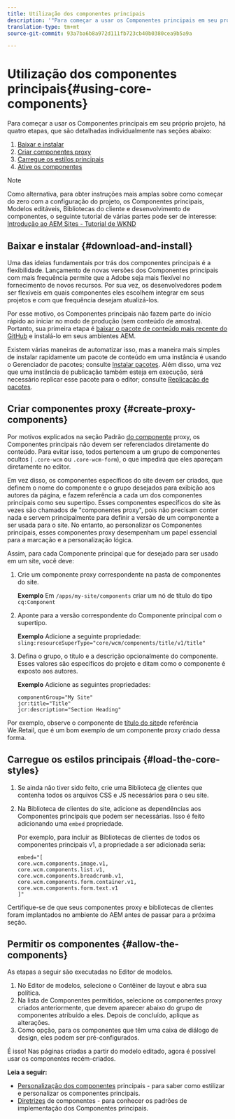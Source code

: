 ```yaml
---
title: Utilização dos componentes principais
description: '"Para começar a usar os Componentes principais em seu próprio projeto, há três etapas a seguir: baixe e instale, crie componentes proxy, carregue os estilos principais e permita os componentes em seus modelos."'
translation-type: tm+mt
source-git-commit: 93a7ba6b8a972d111fb723cb40b0380cea9b5a9a

---
```



# Utilização dos componentes principais{#using-core-components}

Para começar a usar os Componentes principais em seu próprio projeto, há quatro etapas, que são detalhadas individualmente nas seções abaixo:

1. [Baixar e instalar](#download-and-install)
1. [Criar componentes proxy](#create-proxy-components)
1. [Carregue os estilos principais](#load-the-core-styles)
1. [Ative os componentes](#allow-the-components)

>[!NOTE]
>
>Como alternativa, para obter instruções mais amplas sobre como começar do zero com a configuração do projeto, os Componentes principais, Modelos editáveis, Bibliotecas do cliente e desenvolvimento de componentes, o seguinte tutorial de várias partes pode ser de interesse:\
>[Introdução ao AEM Sites - Tutorial de WKND](https://docs.adobe.com/content/help/en/experience-manager-learn/getting-started-wknd-tutorial-develop/overview.html)

## Baixar e instalar {#download-and-install}

Uma das ideias fundamentais por trás dos componentes principais é a flexibilidade. Lançamento de novas versões dos Componentes principais com mais frequência permite que a Adobe seja mais flexível no fornecimento de novos recursos. Por sua vez, os desenvolvedores podem ser flexíveis em quais componentes eles escolhem integrar em seus projetos e com que frequência desejam atualizá-los.

Por esse motivo, os Componentes principais não fazem parte do início rápido ao iniciar no modo de produção (sem conteúdo de amostra). Portanto, sua primeira etapa é [baixar o pacote de conteúdo mais recente do GitHub](https://github.com/adobe/aem-core-wcm-components/releases/latest) e instalá-lo em seus ambientes AEM.

Existem várias maneiras de automatizar isso, mas a maneira mais simples de instalar rapidamente um pacote de conteúdo em uma instância é usando o Gerenciador de pacotes; consulte [Instalar pacotes](https://docs.adobe.com/content/help/en/experience-manager-65/administering/contentmanagement/package-manager.html#installing-packages). Além disso, uma vez que uma instância de publicação também esteja em execução, será necessário replicar esse pacote para o editor; consulte [Replicação de pacotes](https://docs.adobe.com/content/help/en/experience-manager-65/administering/contentmanagement/package-manager.html#replicating-packages).

<!-- 

Comment Type: annotation
Last Modified By: ims-author-CE1E2CE451D1F0680A490D45@AdobeID
Last Modified Date: 2017-04-17T16:42:59.142-0400

Should we be promoting embedding the core-component package as an artifact in a customer application, reasoning as follows: 1) a customer application is required to leverage core components (at a minimum, proxy components must be defined) 2) a customer application must be updated to leverage new versions of core components (since it requires adjusting the sling:resourceSuperType to point at the new version of the component) It seems the only time theres an advantage to installing a release directly is if a bug-fix (non version-changing) release of core-components is cut, and it doesnt coincide with an application deployment. WDYT? For example, recommend doing this for ACS Commons which has a similar use-case (https://adobe-consulting-services.github.io/acs-aem-commons/pages/maven.html) We can of course keep the instructions for manually deploying, since some will want to do this, or the bug-fix use-case will appear.

 -->

## Criar componentes proxy {#create-proxy-components}

Por motivos explicados na seção Padrão [do componente](/help/developing/guidelines.md#proxy-component-pattern) proxy, os Componentes principais não devem ser referenciados diretamente do conteúdo. Para evitar isso, todos pertencem a um grupo de componentes ocultos ( `.core-wcm` ou `.core-wcm-form`), o que impedirá que eles apareçam diretamente no editor.

Em vez disso, os componentes específicos do site devem ser criados, que definem o nome do componente e o grupo desejados para exibição aos autores da página, e fazem referência a cada um dos componentes principais como seu supertipo. Esses componentes específicos do site às vezes são chamados de &quot;componentes proxy&quot;, pois não precisam conter nada e servem principalmente para definir a versão de um componente a ser usada para o site. No entanto, ao personalizar os Componentes [](/help/developing/customizing.md)principais, esses componentes proxy desempenham um papel essencial para a marcação e a personalização lógica.

Assim, para cada Componente principal que for desejado para ser usado em um site, você deve:

1. Crie um componente proxy correspondente na pasta de componentes do site.

   **Exemplo** Em `/apps/my-site/components` criar um nó de título do tipo `cq:Component`

1. Aponte para a versão correspondente do Componente principal com o supertipo.

   **Exemplo** Adicione a seguinte propriedade:\
   `sling:resourceSuperType="core/wcm/components/title/v1/title"`

1. Defina o grupo, o título e a descrição opcionalmente do componente. Esses valores são específicos do projeto e ditam como o componente é exposto aos autores.

   **Exemplo** Adicione as seguintes propriedades:

   ```shell
   componentGroup="My Site"
   jcr:title="Title"  
   jcr:description="Section Heading"
   ```

Por exemplo, observe o componente de [título do site](https://github.com/Adobe-Marketing-Cloud/aem-sample-we-retail/blob/master/ui.apps/src/main/content/jcr_root/apps/weretail/components/content/title/.content.xml)de referência We.Retail, que é um bom exemplo de um componente proxy criado dessa forma.

## Carregue os estilos principais {#load-the-core-styles}

<!-- 

Comment Type: annotation
Last Modified By: ims-author-CE1E2CE451D1F0680A490D45@AdobeID
Last Modified Date: 2017-04-17T16:57:16.414-0400

Styles is odd in that most Core Components do not have CSS; very few even have structural CSS (breadcrumbs, list) It may be more apt to title this section: Load the Core JavaScript and CSS or Load the Core Client Libraries ?

 -->

<!-- 

Comment Type: annotation
Last Modified By: ims-author-CE1E2CE451D1F0680A490D45@AdobeID
Last Modified Date: 2017-04-17T17:41:37.115-0400

This section seems to cover the "sites" clientlibs for core components; Do we need a section for ensuring the editor clientlibs are loaded in the Page Editor? Pending: https://github.com/Adobe-Marketing-Cloud/aem-core-wcm-components/issues/15

 -->

<!-- 

Comment Type: annotation
Last Modified By: cotescu
Last Modified Date: 2018-03-09T10:45:52.812-0500

Load the Core Client Libraries sounds way better

 -->

1. Se ainda não tiver sido feito, crie uma Biblioteca [de](https://docs.adobe.com/content/help/en/experience-manager-65/developing/introduction/clientlibs.html) clientes que contenha todos os arquivos CSS e JS necessários para o seu site.
1. Na Biblioteca de clientes do site, adicione as dependências aos Componentes principais que podem ser necessárias. Isso é feito adicionando uma `embed` propriedade.

   Por exemplo, para incluir as Bibliotecas de clientes de todos os componentes principais v1, a propriedade a ser adicionada seria:

   ```shell
   embed="[  
   core.wcm.components.image.v1,  
   core.wcm.components.list.v1,  
   core.wcm.components.breadcrumb.v1,  
   core.wcm.components.form.container.v1,  
   core.wcm.components.form.text.v1  
   ]"
   ```

Certifique-se de que seus componentes proxy e bibliotecas de clientes foram implantados no ambiente do AEM antes de passar para a próxima seção.

## Permitir os componentes {#allow-the-components}

As etapas a seguir são executadas no Editor [](https://docs.adobe.com/content/help/en/experience-manager-cloud-service/sites/authoring/features/templates.html)de modelos.

1. No Editor de modelos, selecione o Contêiner de layout e abra sua política.
1. Na lista de Componentes permitidos, selecione os componentes proxy criados anteriormente, que devem aparecer abaixo do grupo de componentes atribuído a eles. Depois de concluído, aplique as alterações.
1. Como opção, para os componentes que têm uma caixa de diálogo de design, eles podem ser pré-configurados.

É isso! Nas páginas criadas a partir do modelo editado, agora é possível usar os componentes recém-criados.

**Leia a seguir:**

* [Personalização dos componentes](/help/developing/customizing.md) principais - para saber como estilizar e personalizar os componentes principais.
* [Diretrizes](/help/developing/guidelines.md) de componentes - para conhecer os padrões de implementação dos Componentes principais.
